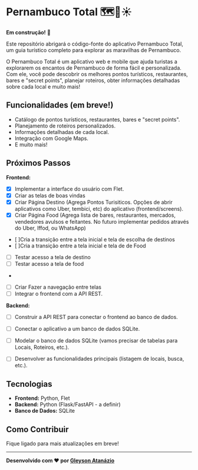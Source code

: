 # Pernambuco Total 🗺️🌴☀️

**Em construção!** 🚀 

Este repositório abrigará o código-fonte do aplicativo Pernambuco Total, um guia turístico completo para explorar as maravilhas de Pernambuco.

O Pernambuco Total é um aplicativo web e mobile que ajuda turistas a explorarem os encantos de Pernambuco de forma fácil e personalizada. 
Com ele, você pode descobrir os melhores pontos turísticos, restaurantes, bares e "secret points", 
planejar roteiros, obter informações detalhadas sobre cada local e muito mais!


## Funcionalidades (em breve!)

- Catálogo de pontos turísticos, restaurantes, bares e "secret points".
- Planejamento de roteiros personalizados.
- Informações detalhadas de cada local.
- Integração com Google Maps.
- E muito mais!

## Próximos Passos

**Frontend:**

- [x] Implementar a interface do usuário com Flet.
- [x] Criar as telas de boas vindas
- [x] Criar Página Destino (Agrega Pontos Turisiticos. Opções de abrir aplicativos como Uber, tembici, etc) do aplicativo (frontend/screens).
- [x] Criar Página Food (Agrega lista de bares, restaurantes, mercados, vendedores avulsos e feitantes. No futuro implementar pedidos através do Uber, Iffod, ou WhatsApp)
- [ ]Cria a transição entre a tela inicial e tela de escolha de destinos
- [ ]Cria a transição entre a tela inicial e tela de de Food
- [ ] Testar acesso a tela de destino
- [ ] Testar acesso a tela de food
- 
- [ ] Criar Fazer a navegação entre telas
- [ ] Integrar o frontend com a API REST.

**Backend:**

- [ ] Construir a API REST para conectar o frontend ao banco de dados.
- [ ] Conectar o aplicativo a um banco de dados SQLite.
- [ ] Modelar o banco de dados SQLite (vamos precisar de tabelas para Locais, Roteiros, etc.).    

- [ ] Desenvolver as funcionalidades principais (listagem de locais, busca, etc.).

## Tecnologias

- **Frontend:** Python, Flet 
- **Backend:** Python (Flask/FastAPI - a definir)
- **Banco de Dados:** SQLite

## Como Contribuir

Fique ligado para mais atualizações em breve! 

---

**Desenvolvido com ❤️ por [Gleyson Atanázio](https://github.com/atnzpe/)**
